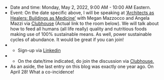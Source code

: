 - Date and time: Monday, May 2, 2022, 9:00 AM - 10:00 AM Eastern.
- Event: On the date specific above, I will be speaking at [‘Architects as Healers: Buildings as Medicine’](https://www.linkedin.com/company/architectingcoach/) with Megan Mazzocco and Angela Mazzi via [Clubhouse](https://www.clubhouse.com/) (Actual link to the room below). We will talk about how to feed all humans (all life really) quality and nutritious foods making use of 100% sustainable means. As well, power sustainable cycles of abundance. It would be great if you can join!
- - Sign-up via [Linkedin](https://www.linkedin.com/events/architectsashealers-buildingsas6925514389949218816/about/)
- - On the date/time indicated, do join the discussion via [Clubhouse.](https://www.clubhouse.com/event/m3gZNyXv?utm_medium=ch_event&utm_campaign=xLb1XSwHg1eT48aikSh2ag-169015) 
- As an aside, the last entry on this blog was exactly one year ago. On April 28! What a co-incidence!
